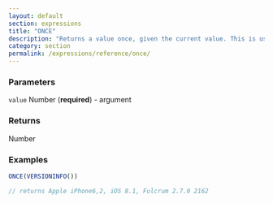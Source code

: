 ```yaml
---
layout: default
section: expressions
title: "ONCE"
description: "Returns a value once, given the current value. This is useful to perform a calculation only once, the first time it&#39;s evaluated."
category: section
permalink: /expressions/reference/once/
---
```


### Parameters

`value` Number (__required__) - argument

### Returns

Number

### Examples

```js
ONCE(VERSIONINFO())

// returns Apple iPhone6,2, iOS 8.1, Fulcrum 2.7.0 2162
```